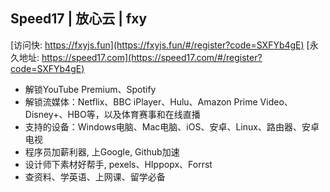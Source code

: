## Speed17 | 放心云 | fxy

[访问快: https://fxyjs.fun](https://fxyjs.fun/#/register?code=SXFYb4gE) 
[永久地址: https://speed17.com](https://speed17.com/#/register?code=SXFYb4gE) 

- 解锁YouTube Premium、Spotify 
- 解锁流媒体：Netflix、BBC iPlayer、Hulu、Amazon Prime Video、Disney+、HBO等，以及体育赛事和在线直播  
- 支持的设备：Windows电脑、Mac电脑、iOS、安卓、Linux、路由器、安卓电视  
- 程序员加薪利器, 上Google, Github加速  
- 设计师下素材好帮手, pexels、HIppopx、Forrst
- 查资料、学英语、上网课、留学必备  
